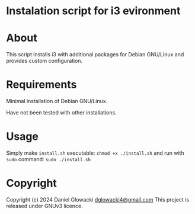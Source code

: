 # Instalation script for i3 evironment

# About
This script installs i3 with additional packages for Debian GNU/Linux and provides custom configuration.

# Requirements
Minimal installation of Debian GNU/Linux.

Have not been tested with other installations.

# Usage
Simply make `install.sh` executable:
    `chmod +x ./install.sh`
and run with `sudo` command:
    `sudo ./install.sh`
    
# Copyright
Copyright (c) 2024 Daniel Głowacki <dglowacki4@gmail.com>
This project is released under GNUv3 licence.
